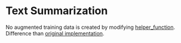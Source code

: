 # Text Summarization

No augmented training data is created by modifying [helper_function](https://github.com/tahmedge/Text-Summarization/blob/master/DDA_Original/models/basic_files/dataset_iterator.py). Difference than [original implementation](https://github.com/PrekshaNema25/DiverstiyBasedAttentionMechanism/blob/master/models/basic_files/dataset_iterator.py).

